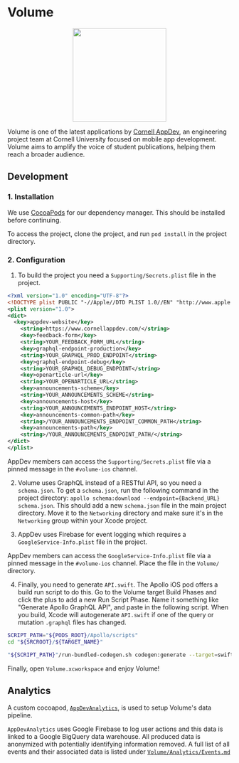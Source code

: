 # Volume

<p align="center"><img src=https://github.com/cuappdev/volume-ios/blob/master/Volume/Assets.xcassets/AppIcon.appiconset/marketing-1024-1x.png
width=210/></p>

Volume is one of the latest applications by [Cornell AppDev](http://cornellappdev.com), an engineering project team at Cornell University focused on mobile app development. Volume aims to amplify the voice of student publications, helping them reach a broader audience.

## Development

### 1. Installation

We use [CocoaPods](http://cocoapods.org) for our dependency manager. This should be installed before continuing.

To access the project, clone the project, and run `pod install` in the project directory.

### 2. Configuration

1. To build the project you need a `Supporting/Secrets.plist` file in the project.

```xml
<?xml version="1.0" encoding="UTF-8"?>
<!DOCTYPE plist PUBLIC "-//Apple//DTD PLIST 1.0//EN" "http://www.apple.com/DTDs/PropertyList-1.0.dtd">
<plist version="1.0">
<dict>
  <key>appdev-website</key>
	<string>https://www.cornellappdev.com/</string>
	<key>feedback-form</key>
	<string>YOUR_FEEDBACK_FORM_URL</string>
	<key>graphql-endpoint-production</key>
	<string>YOUR_GRAPHQL_PROD_ENDPOINT</string>
	<key>graphql-endpoint-debug</key>
	<string>YOUR_GRAPHQL_DEBUG_ENDPOINT</string>
	<key>openarticle-url</key>
	<string>YOUR_OPENARTICLE_URL</string>
	<key>announcements-scheme</key>
	<string>YOUR_ANNOUNCEMENTS_SCHEME</string>
	<key>announcements-host</key>
	<string>YOUR_ANNOUNCEMENTS_ENDPOINT_HOST</string>
	<key>announcements-common-path</key>
	<string>/YOUR_ANNOUNCEMENTS_ENDPOINT_COMMON_PATH</string>
	<key>announcements-path</key>
	<string>/YOUR_ANNOUNCEMENTS_ENDPOINT_PATH/</string>
</dict>
</plist>
```

AppDev members can access the `Supporting/Secrets.plist` file via a pinned message in the `#volume-ios` channel.

2.  Volume uses GraphQL instead of a RESTful API, so you need a `schema.json`. To get a `schema.json`, run the following command in the project directory: `apollo schema:download --endpoint={Backend_URL} schema.json`. This should add a new `schema.json` file in the main project directory. Move it to the `Networking` directory and make sure it's in the `Networking` group within your Xcode project.

3.  AppDev uses Firebase for event logging which requires a `GoogleService-Info.plist` file in the project.

AppDev members can access the `GoogleService-Info.plist` file via a pinned message in the `#volume-ios` channel.
Place the file in the `Volume/` directory.

4.  Finally, you need to generate `API.swift`. The Apollo iOS pod offers a build run script to do this. Go to the Volume target Build Phases and click the plus to add a new Run Script Phase. Name it something like "Generate Apollo GraphQL API", and paste in the following script. When you build, Xcode will autogenerate `API.swift` if one of the query or mutation `.graphql` files has changed.

```bash
SCRIPT_PATH="${PODS_ROOT}/Apollo/scripts"
cd "${SRCROOT}/${TARGET_NAME}"

"${SCRIPT_PATH}"/run-bundled-codegen.sh codegen:generate --target=swift --includes=./**/*.graphql --localSchemaFile="Networking/schema.json" Networking/API.swift
```

Finally, open `Volume.xcworkspace` and enjoy Volume!

## Analytics

A custom cocoapod, [`AppDevAnalytics`](https://github.com/cuappdev/analytics-ios), is used to setup Volume's data pipeline.

`AppDevAnalytics` uses Google Firebase to log user actions and this data is linked to a Google BigQuery data warehouse.
All produced data is anonymized with potentially identifying information removed.
A full list of all events and their associated data is listed under [`Volume/Analytics/Events.md`](./Volume/Analytics/Events.md)
